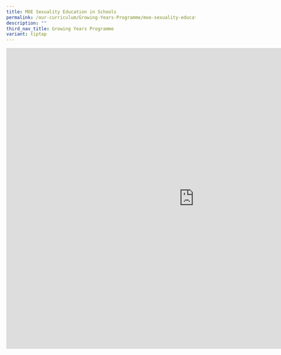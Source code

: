 ```yaml
---
title: MOE Sexuality Education in Schools
permalink: /our-curriculum/Growing-Years-Programme/moe-sexuality-education-in-schools/
description: ""
third_nav_title: Growing Years Programme
variant: tiptap
---
```

<div class="iframe-wrapper">
<iframe height="800" width="1000" allowfullscreen="true" frameborder="0" src="https://docs.google.com/document/d/e/2PACX-1vSMV2uQL-kpbWgurTubirO3B3ytRJZIQEPqoIooJE6DqnD610uE2VZndFkafTyHd-wEPfgRVNwmU2_W/pub?embedded=true"></iframe>
</div>
<p></p>